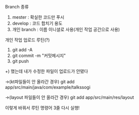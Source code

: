 Branch 종류
1. mester : 확실한 코드만 푸시
2. develop : 코드 합치기 용도
3. 개인 branch : 이름 이니셜로 사용(개인 작업 공간으로 사용)

개인 작업 업로드 루틴(?)
1. git add -A  
2. git commit -m "커밋메시지"
3. git push

+) 했는데 내가 수정한 파일이 업로드가 안됐다

->(kt파일들이 안 올라간 경우) git add app/src/main/java/com/example/talkssogi

->(layout 파일들이 안 올라간 경우) git add app/src/main/res/layout

이렇게 바꿔서 루틴 명령어 3줄 다시 실행!
